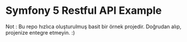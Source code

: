 # Symfony 5 Restful API Example

Not : Bu repo hızlıca oluşturulmuş basit bir örnek projedir. Doğrudan alıp, projenize entegre etmeyin. :)